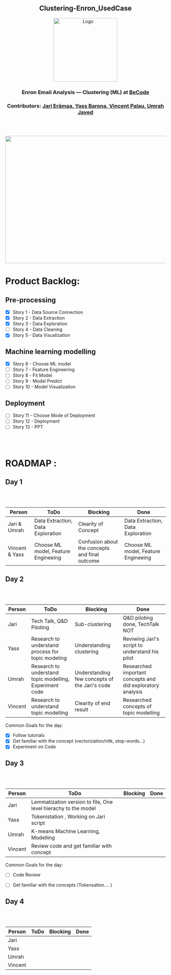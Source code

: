 <h2 align="center">Clustering-Enron_UsedCase</h2> 
<p align="center"><img src="https://becode.org/app/uploads/2021/06/logo-becode.png" alt="Logo" width="200" height="200"></a></p>
<h3 align="center"> Enron Email Analysis — Clustering (ML) at <a href="https://github.com/becodeorg"><strong>BeCode</strong></a></center>
<h3 align="center"> Contributors: <a href="https://github.com/jarieramaa">Jari Erämaa, <a href="https://github.com/yassbarona">Yass Barona, <a href="https://github.com/VincentPalau">Vincent Palau, <a href="https://github.com/UmrahJaved">Umrah Javed</a></h3><br><br>
  
<p align="center"><img src="https://user-images.githubusercontent.com/96992159/162693719-ab5c4ff5-a9d2-412e-836d-282dfd462c55.png" width="800" height="400"></p>
<h1>Product Backlog:</h1> 

## Pre-processing
- [X] Story 1 - Data Source Connection  
- [X] Story 2 - Data Extraction  
- [X] Story 3 - Data Exploration  
- [ ] Story 4 - Data Cleaning  
- [X] Story 5 - Data Visualization  

## Machine learning modelling
- [X] Story 6 - Choose ML model  
- [ ] Story 7 - Feature Engineering  
- [ ] Story 8 - Fit Model  
- [ ] Story 9 - Model Predict  
- [ ] Story 10 - Model Visualization  

## Deployment
- [ ] Story 11 - Choose Mode of Deployment  
- [ ] Story 12 - Deployment  
- [ ] Story 13 - PPT  
  
<br><br>
<h1>ROADMAP :</h1>
<h2> Day 1 </h2><br><br>  

| Person      | ToDo | Blocking       | Done   |
| ---------- | ---- | ------------- | ---------
| Jari & Umrah      | Data Extraction, Data Exploration   | Clearity of Concept      | Data Extraction, Data Exploration 
| Vincent & Yass |  Choose ML model, Feature Engineeing | Confusion about the concepts and final outcome | Choose ML model, Feature Engineeing

 
<h2> Day 2 </h2><br><br>
  
| Person      | ToDo | Blocking       | Done |
| ---------- | ---- | ------------- | ----------|
| Jari      |  Tech Talk, Q&D Piloting | Sub-clustering | Q&D piloting done, TechTalk NOT|
| Yass |   Research to understand process for topic modeling |Understanding clustering| Reviwing Jari's script to understand his pilot 
| Umrah |   Research to understand topic modelling, Experiment code| Understanding few concepts of the Jari's code  | Researched important concepts and did exploratory analysis
| Vincent      |   Research to understand topic modelling  | Clearity of end result   | Researched concepts of topic modelling

  Common Goals for the day:
  - [X] Follow tutorials
  - [X] Get familiar with the concept (vectorization/nltk, stop-words...)
  - [X] Experiment on Code

 <h2> Day 3 </h2><br><br>
  
| Person      | ToDo | Blocking       | Done |
| ---------- | ---- | ------------- | ----------|
| Jari      | Lemmatization version to file, One level hierachy to the model   |  |
| Yass | Tokenistation , Working on Jari script|  |
| Umrah | K-means Machine Learning, Modelling  | |
| Vincent      | Review code and get familiar with concept   |  |
 
  Common Goals for the day:
  - [ ] Code Review
  - [ ] Get familiar with the concepts (Tokensation.... )
   
 
  
  <h2> Day 4 </h2><br><br>
  
| Person      | ToDo | Blocking       | Done|
| ---------- | ---- | ------------- | --------
| Jari      |     |       |
| Yass |     |  |
| Umrah |   | |
| Vincent      |    |  |

  
  
  
  

